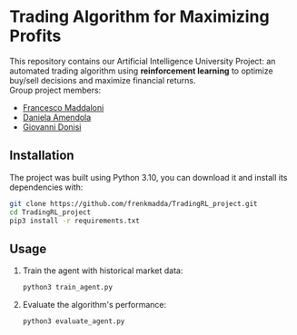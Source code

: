 # Trading Algorithm for Maximizing Profits

This repository contains our Artificial Intelligence University Project: an
automated trading algorithm using **reinforcement learning** to optimize buy/sell
decisions and maximize financial returns.  
Group project members:
- [Francesco Maddaloni](https://github.com/frenkmadda)
- [Daniela Amendola](https://github.com/dany-el92)
- [Giovanni Donisi](https://github.com/gdonisi)


## Installation

The project was built using Python 3.10, you can download it and install its
dependencies with:
```bash
git clone https://github.com/frenkmadda/TradingRL_project.git
cd TradingRL_project
pip3 install -r requirements.txt
```


## Usage

1. Train the agent with historical market data:
   ```bash
   python3 train_agent.py
   ```
2. Evaluate the algorithm's performance:
   ```bash
   python3 evaluate_agent.py
   ```
